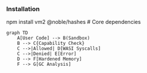 ### Installation 
npm install vm2 @noble/hashes # Core dependencies

```mermaid
graph TD
    A[User Code] --> B(Sandbox)
    B --> C{Capability Check}
    C -->|Allowed| D[WASI Syscalls]
    C -->|Denied| E[Error]
    D --> F[Hardened Memory]
    F --> G[GC Analysis]
```